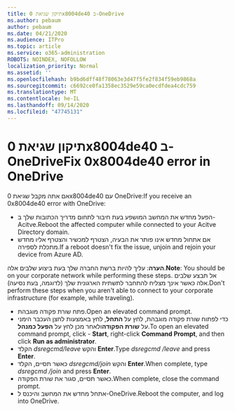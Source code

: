 ```yaml
---
title: תיקון שגיאת 0x8004de40 ב-OneDrive
ms.author: pebaum
author: pebaum
ms.date: 04/21/2020
ms.audience: ITPro
ms.topic: article
ms.service: o365-administration
ROBOTS: NOINDEX, NOFOLLOW
localization_priority: Normal
ms.assetid: ''
ms.openlocfilehash: b9bd6dff48f78063e3d47f5fe2f834f59eb9868a
ms.sourcegitcommit: c6692ce0fa1358ec3529e59ca0ecdfdea4cdc759
ms.translationtype: MT
ms.contentlocale: he-IL
ms.lasthandoff: 09/14/2020
ms.locfileid: "47745131"
---
```

# <a name="fix-0x8004de40-error-in-onedrive"></a><span data-ttu-id="b2c10-102">תיקון שגיאת 0x8004de40 ב-OneDrive</span><span class="sxs-lookup"><span data-stu-id="b2c10-102">Fix 0x8004de40 error in OneDrive</span></span>

<span data-ttu-id="b2c10-103">אם אתה מקבל שגיאת 0x8004de40 עם OneDrive:</span><span class="sxs-lookup"><span data-stu-id="b2c10-103">If you receive an 0x8004de40 error with OneDrive:</span></span>

- <span data-ttu-id="b2c10-104">הפעל מחדש את המחשב המושפע בעת חיבור לתחום מדריך הכתובות שלך ב-Acitve.</span><span class="sxs-lookup"><span data-stu-id="b2c10-104">Reboot the affected computer while connected to your Acitve Directory domain.</span></span>
- <span data-ttu-id="b2c10-105">אם אתחול מחדש אינו פותר את הבעיה, הצטרף למכשיר והצטרף אליו מחדש מתכלת לספירה.</span><span class="sxs-lookup"><span data-stu-id="b2c10-105">If a reboot doesn't fix the issue, unjoin and rejoin your device from Azure AD.</span></span> 

<span data-ttu-id="b2c10-106">**הערה**: עליך להיות ברשת החברה שלך בעת ביצוע שלבים אלה.</span><span class="sxs-lookup"><span data-stu-id="b2c10-106">**Note**: You should be on your corporate network while performing these steps.</span></span> <span data-ttu-id="b2c10-107">אל תבצע שלבים אלה כאשר אינך מצליח להתחבר לתשתית הארגונית שלך (לדוגמה, בעת נסיעה).</span><span class="sxs-lookup"><span data-stu-id="b2c10-107">Don't perform these steps when you aren't able to connect to your corporate infrastructure (for example, while traveling).</span></span> 

- <span data-ttu-id="b2c10-108">פתח שורת פקודה מוגבהת.</span><span class="sxs-lookup"><span data-stu-id="b2c10-108">Open an elevated command prompt.</span></span> 
- <span data-ttu-id="b2c10-109">כדי לפתוח שורת פקודה מוגבהת, לחץ על **התחל**, לחץ באמצעות לחצן העכבר הימני על **שורת הפקודה**ולאחר מכן לחץ על **הפעל כמנהל**.</span><span class="sxs-lookup"><span data-stu-id="b2c10-109">To open an elevated command prompt, click - **Start**, right-click **Command Prompt**, and then click **Run as administrator**.</span></span>
- <span data-ttu-id="b2c10-110">הקלד *dsregcmd/leave* והקש **Enter**.</span><span class="sxs-lookup"><span data-stu-id="b2c10-110">Type *dsregcmd /leave* and press **Enter**.</span></span>
- <span data-ttu-id="b2c10-111">כאשר תסיים, הקלד *dsregcmd/join* והקש **Enter**.</span><span class="sxs-lookup"><span data-stu-id="b2c10-111">When complete, type *dsregcmd /join* and press **Enter**.</span></span>
- <span data-ttu-id="b2c10-112">כאשר תסיים, סגור את שורת הפקודה.</span><span class="sxs-lookup"><span data-stu-id="b2c10-112">When complete, close the command prompt.</span></span>
- <span data-ttu-id="b2c10-113">אתחל מחדש את המחשב והיכנס ל-OneDrive.</span><span class="sxs-lookup"><span data-stu-id="b2c10-113">Reboot the computer, and log into OneDrive.</span></span>
